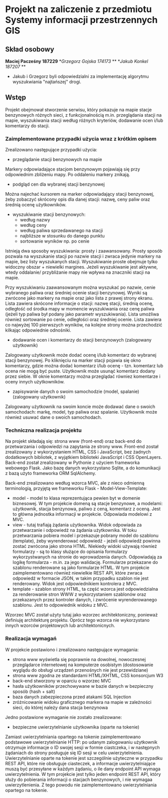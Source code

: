 # Projekt na zaliczenie z przedmiotu Systemy informacji przestrzennych GIS

## Skład osobowy

**Maciej Pacześny 187229**
**Grzegorz Gojska 174173* **
**Jakub Konkel 187207* **

* Jakub i Grzegorz byli odpowiedzialni za implementację algorytmu wyszukwiania "najtańszej" drogi.

## Wstęp

Projekt obejmował stworzenie serwisu, który pokazuje na mapie stacje benzynowych różnych sieci, z funkcjonalnością m.in. przeglądania stacji na mapie, wyszukiwania stacji według różnych kryteriów, dodawanie ocen i/lub komentarzy do stacji.

### Zaimplementowane przypadki użycia wraz z krótkim opisem

Zrealizowano następujące przypadki użycia:

* przeglądanie stacji benzynowych na mapie

Markery odpowiadające stacjom benzynowym pojawiają się przy odpowiednim zbliżeniu mapy. Po oddaleniu markery znikają.

* podgląd cen dla wybranej stacji benzynowej

Można najechać kursorem na marker odpowiadający stacji benzynowej, żeby zobaczyć skrócony opis dla danej stacji: nazwę, ceny paliw oraz średnią ocenę użytkowników.

* wyszukiwanie stacji benzynowych:
  * według nazwy
  * według ceny
  * według paliwa sprzedawanego na stacji
  * najbliższe w stosunku do danego punktu
  * sortowanie wyników np. po cenie

Istnieją dwa sposoby wyszukiwania: prosty i zaawansowany. Prosty sposób pozwala na wyszukanie stacji po nazwie stacji i zwraca jedynie markery na mapie, bez listy wyszukanych stacji. Wyszukiwanie proste obejmuje tylko widoczny obszar + niewielki margines. Jeżeli wyszukiwanie jest aktywne, wtedy oddalanie/ przybliżanie mapy nie wpływa na znaczniki stacji na mapie.

Przy wyszukiwaniu zaawansowanym można wyszukać po nazwie, cenie wybranego paliwa oraz średniej ocenie stacji benzynowej. Wyniki są zwrócone jako markery na mapie oraz jako lista z prawej strony ekranu. Lista zawiera skrócone informacje o stacji: nazwę stacji, średnią ocenę, odległość od środka mapy w momencie wyszukiwania oraz cenę paliwa (jeżeli typ paliwa był podany jako parametr wyszukiwania). Lista umożliwa również sortowanie po cenie, odległości oraz średniej ocenie. Lista zawiera co najwyżej 100 pierwszych wyników, na kolejne strony można przechodzić kilkając odpowiednie odnośniki.

* dodawanie ocen i komentarzy do stacji benzynowych (zalogowany użytkownik)

Zalogowany użytkownik może dodać ocenę i/lub komentarz do wybranej stacji benzynowej. Po kliknięciu na marker stacji pojawia się okno komentarzy, gdzie można dodać komentarz i/lub ocenę - tzn. komentarz lub ocena nie mogą być puste. Użytkownik może usunąć komentarz dodany przez siebie. W oknie komentarzy można przeglądać równiez komentarze i oceny innych użytkowników.

* zapisywanie danych o swoim samochodzie (model, spalanie) (zalogowany użytkownik)

Zalogowany użytkownik na swoim koncie może dodawać dane o swoich samochodach: markę, model, typ paliwa oraz spalanie. Użytkownik może również usuwać dane o swoich samochodach.

### Techniczna realizacja projektu

Na projekt składają się: strona www (front-end) oraz back-end do przetwarzania i odpowiedzi na zapytania ze strony www. Front-end został zrealizowany z wykorzystaniem HTML, CSS i JavaScript, bez żadnych dodatkowych bibliotek, z wyjątkiem biblioteki JavaScript i CSS OpenLayers. Back-end został zrealizowany w Pythonie z użyciem frameworka webowego Flask. Jako bazę danych wykorzystano Sqlite, a do komunikacji z bazą użyto frameworka ORM SqlAlchemy.

Back-end zrealizowano według wzorca MVC, ale z nieco odmienną terminologią, przyjętą we frameworku Flask - Model-View-Template:

* model - model to klasa reprezentująca pewien byt w domenie biznesowej. W tym projekcie domeną są stacje benzynowe, a modelami: użytkownik, stacja benzynowa, paliwo z ceną, komentarz z oceną. Jest to główna jednostka informacji w projekcie. Odpowiada modelowi z MVC.
* view - tutaj trafiają żądania użytkownika. Widok odpowiada za przetwarzanie i odpowiedź na żądania użytkownika. W toku przetwarzania pobiera model i przekazuje pobrany model do szablonu (template), żeby wyrenderować odpowiedź - jeżeli odpowiedź powinna zostać zwrócona jako strona HTML. Niekiedy widoki używają również formularzy - są to klasy służące do opisania formularzy wykorzystwanych na stronie do wprowadzenia danych. Odpowiadają za logikę formularza - m.in. za jego walidację. Formularze przekazane do szablonu renderowane są jako formularze HTML. W tym projekcie zaimplementowano również niewielkie REST API, które zwraca odpowiedź w formacie JSON, w takim przypadku szablon nie jest renderowany. Widok jest odpowiednikiem kontrolera z MVC.
* template - szablon strony HTML, ta część wzorca jest odpowiedzialna za renderowanie stron WWW z wykorzystaniem szablonów oraz przekazanych przez kontroler danych, i zwrócenie wyrenderowanego szablonu. Jest to odpowiednik widoku z MVC.

Wzorzec MVC został użyty tutaj jako wzorzec architektoniczny, ponieważ definiuję architekturę projektu. Oprócz tego wzorca nie wykorzystano innych wzorców projektowych lub architektonicnych.

### Realizacja wymagań

W projekcie postawiono i zrealizowano następujące wymagania:

* strona www wyświetla się poprawnie na dowolnej, nowoczesnej przeglądarce internetowej na komputerze osobistym (dostosowanie wyglądu do obsługi urządzeń przenośnych nie jest przewidziane)
* strona www zgodna ze standardami HTML/XHTML, CSS konsorcjum W3
* back-end stworzony w oparciu o wzorzec MVC
* hasła użytkowników przechowywane w bazie danych w bezpieczny sposób (hash + salt)
* baza danych zabezpieczona przed atakami SQL Injection
* zróżnicowanie widoku graficznego markera na mapie w zależności sieci, do której należy dana stacja benzynowa

Jedno postawione wymaganie nie zostało zrealizowane:

* bezpieczne uwierzytelnianie użytkownika (oparte na tokenie)

Zamiast uwierzytelniania opartego na tokenie zaimplementowano podstawowe uwierzytelnianie HTTP: po udanym zalogowaniu użytkownik otrzymuje informacje o ID swojej sesji w formie ciastczeka, i w następnych żądaniach do strony posługuje się ID sesji w celu uwierzytelnienia. Uwierzytelnianie oparte na tokenie jest szczególnie użyteczne w przypadku REST API, które nie obsługuje ciasteczek, a informacje uwierzytelniające muszą być przesyłane w każdym żądaniu, o ile dany endpoint API wymaga uwierzytelnienia. W tym projekcie jest tylko jeden endpoint REST API, który służy do pobierania informacji o stacjach benzynowych, i nie wymagaa uwierzytlenienia. Z tego powodu nie zaimplementowano uwierzytelniania opartego na tokenie.
